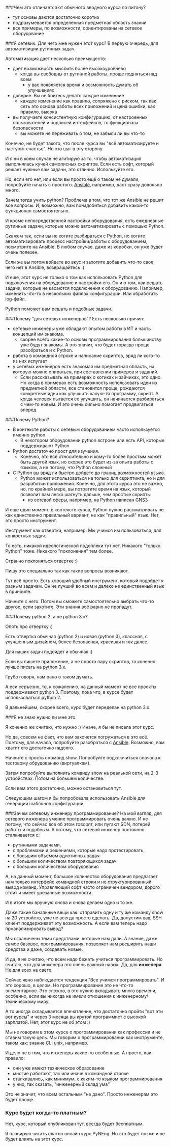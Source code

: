 ###Чем это отличается от обычного вводного курса по питону?
* тут основы даются достаточно коротко
* подразумевается определенная предметная область знаний
* все примеры, по возможности, ориентированы на сетевое оборудование

###Я сетевик. Для чего мне нужен этот курс?
В первую очередь, для автоматизиции рутинных задач.

Автоматизация дает несколько преимуществ:
* дает возможность мыслить более высокоуровнево
  * когда вы свободны от рутинной работы, проще подняться над всем
    * у вас появляется время и возможность думать об улучшениях
* доверие. Вы не боитесь делать каждое изменение
  * каждое изменение как правило, сопряжено с риском, так как сеть это основа работы всех приложений и цена ошибки, как правило, высока
* вы получаете консистентную конфигурацию, от настроенных пользователей и подписей интерфейсов, то функционала безопасности
  * вы можете не переживать о том, не забыли ли вы что-то

Конечно, не будет такого, что после курса вы "всё автоматизируете и наступит счастье". Но это шаг в эту сторону.

И я ни в коем случае не агитирую за то, чтобы автоматизация выполнялась кучей самописных скриптов. Если есть софт, который решает нужные вам задачи, это отлично. Используйте его.

Но, если его нет, или если вы просто ещё о таком не думали, попробуйте начать с простого. 
[Ansible](https://natenka.gitbooks.io/pyneng/content/book/chapter15/), например, даст сразу довольно много. 

Зачем тогда учить python? Проблема в том, что тот же Ansible не решит все вопросы. И, возможно, вам понадобиться добавить какой-то функционал самостоятельно.

И кроме непосредственной настройки оборудования, есть ежедневные рутинные задачи, которые можно автоматизировать с помощью Python.

Скажем так, если вы не хотите разбираться с Python, но хотите автоматизировать процесс настройки/работы с оборудованием, посмотрите на Ansible. В любом случае, даже из коробки, он уже будет очень полезен.

Если же вы потом войдете во вкус и захотите добавить что-то свое, чего нет в Ansible, возвращайтесь :)

И ещё, этот курс не только о том как использовать Python для подключения на оборудование и настройки его. Он и о том, как решать задачи, которые не касаются подключения к оборудованию. Например, изменить что-то в нескольких файлах конфигурации. Или обработать log-файл.

Python поможет вам решать и подобные задачи.


###Почему "для сетевых инженеров"?
Есть несколько причин:
* сетевые инженеры уже обладают опытом работы в ИТ и часть концепций им знакома.
  * скорее всего какие-то основы программирования большинству уже будут знакомы. А это значит, что будет гораздо проще разобраться и с Python.
* работа в командной строке и написание скриптов, вряд ли кого-то из них испугает
* у сетевых инженеров есть знакомая им предметная область, на которую можно опираться, при составлении примеров и заданий.
  * Если рассказывать на примерах о котиках и зайчиках, это одно. Но когда в примерах есть возможность использовать идеи из предметной области, все становится проще, рождаются конкретные идеи как улучшить какую-то программу, скрипт. А когда человек пытается ее улучшить, он начинается разбираться с чем-то новым. И это очень сильно помогает продвигаться вперед


###Почему Python?
* В контексте работы с сетевым оборудованием часто используется именно python.
  * В некотором оборудовании python встроен или есть API, которые поддерживают Python
* Python достаточно прост для изучения.
  * Конечно, это всё относительно и кому-то более простым может быть другой язык, но скорее это будет из-за опыта работы с языком, а не потому, что Python сложный
* С Python вы вряд ли быстро дойдете до границ возможностей языка.
  * Python может использоваться не только для скриптинга, но и для разработки приложений. Конечно, для этого курса это не важно, но, по крайней мере, вы потратите время на язык, который позволит вам легко шагнуть дальше, чем простые скрипты
    * из сетевой сферы, например, на Python написан [GNS3](https://github.com/GNS3)

И еще один момент, в контексте курса, Python нужно рассматривать не как единственно правильный вариант, не как "правильный" язык. Нет, это просто инструмент.

Инструмент как отвертка, например.
Мы учимся им пользоваться, для конкретных задач.

То есть, никакой идеологической подоплеки тут нет. Никакого "только Python" тоже. Никакого "поклонения" тем более.

Странно поклоняться отвертке :)

Пишу это специально так как такие вопросы возникают. 

Тут всё просто. Есть хороший удобный инструмент, который подойдет к разным задачам. Он не лучший во всем и далеко не единственный язык в принципе.

Начните с него. Потом вы сможете самостоятельно выбрать что-то другое, если захотите. Эти знания всё равно не пропадут.

###Почему python 2, а не python 3.x?

Опять про отвертку :)

Есть отвертка обычная (python 2) и новая (python 3), классная, с улучшенным дизайном, более безопасная, красивая и так далее.

Для наших задач подойдет и обычная :)

Если вы пишете приложение, а не просто пару скриптов, то конечно лучше писать на python 3.x.

Грубо говоря, нам рано о таком думать.

А еси серъезно, то, к сожалению, на данный момент не все проекты поддерживают python 3. Поэтому, пока что, в курсе будет использоваться python 2.

В дальнейшем, скорее всего, курс будет переделан на python 3.x.

###Я не знаю нужно ли мне это.

Я конечно же считаю, что нужно :) Иначе, я бы не писала этот курс.

Но да, совсем не факт, что вам захочется погружаться в это всё. Поэтому, для начала, попробуйте разобраться с [Ansible](https://natenka.gitbooks.io/pyneng/content/book/chapter15/). Возможно, вам хватит его достаточно надолго.


Начните с простых команд show. Попробуйте подключиться сначала к тестовому обрудованию (виртуалкам).

Затем попробуйте выполнить команду show на реальной сети, на 2-3 устройствах. Потом на большем количестве.

Если вам этого достаточно, можно остановиться тут.

Следующим шагом я бы попробовала использовать Ansible для генерации шаблонов конфигурации.

###Зачем сетевому инженеру программирование?
На мой взгляд, для сетевого инженера умение программировать очень важно.
И не потому, что сейчас все об этом говорят, или пугают SDN, потерей работы и подобным.
А потому, что сетевой инженер постоянно сталкивается с:
* рутинными задачами,
* с проблемами и решениями, которые надо протестировать,
* с большим объемом однотипных задач
* с большим количеством повторяющихся задач
* с большим количеством оборудования

А, на данный момент, большое количество оборудования предлагает нам только интерфейс командной строки и не структурированный вывод команд. Управляющий софт часто ограничен вендором, дорого стоит и имеет урезанные возможности.

И в итоге мы вручную снова и снова делаем одно и то же.

Даже такие банальные вещи как: отправить одну и ту же команду show на 20 устройств, уже не всегда просто сделать.
Да, допустим ваш SSH клиент поддерживает эту возможность. А если вам теперь надо проанализировать вывод?

Мы ограничены теми средствами, которые нам дали. А знание, даже самое базовое, программирования, позволяет нам расширить наши средства и даже, создавать новые.

И да, я не считаю, что всем надо бежать учиться программировать. Но считаю, что для инженера это очень важный навык. Да, для __инженера__. Не для всех на свете.

Сейчас явно наблюдается тенденция "Все учимся программировать". И это хорошо, в целом.
Но программирование это не что-то элементарное. Это сложно, в это нужно вкладывать много времени, особенно, если вы никогда не имели отношения к инженерному/техническому миру.

А то иногда складывается впечатление, что достаточно пройти "вот эти вот курсы" и через 3 месяца вы крутой программист с высокой зарплатой. Нет, этот курс не об этом :)

Мы не говорим в этом курсе о программировании как профессии и не ставим такую цель.
Мы говорим о программировании как инструменте, таком как: знание CLI unix, например.

И дело не в том, что инженеры какие-то особенные. А просто, как правило:
* они уже имеют техническое образование
* многие работают, так или иначе в командной строке
* сталкивались, как минимум, с каким-то языком программирования
* у них, так сказать, "инженерный склад ума"

Это не значит, что всем остальным "не дано". Просто инженерам это будет проще.

### Курс будет когда-то платным?

Нет, курс, который опубликован тут, всегда будет бесплатным.

Я планирую читать платно онлайн курс PyNEng. Но это будет позже и не будет влиять на этот курс.
